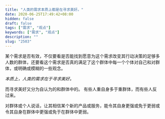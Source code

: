```yaml
---
title: "人类的需求本质上都是在寻求美好。"
date: 2020-06-25T17:49:42+08:00
hidden: false
draft: false
tags: ["需求", "观点"]
keywords: ["需求", "观点"]
description: ""
slug: "2503"
---
```

某个需求是否有效，不仅要看是否能找到愿意为这个需求改变其行动决策的足够多人数的群体，还要看这个需求是否真的满足了这个群体中每一个个体对自己和对群体，或明确或模糊的一些观念。

*本质上，人类的需求在于寻求美好。*

<!--more-->

而寻求美好又分为自认为的和群体中的。
有些人重自身多于重群体，而有些人反过来。

对群体或个人说话，让其相信某个新的产品或服务，能令其自身更强或免于更弱或令其自身在群体中更强或免于在群体中更弱。